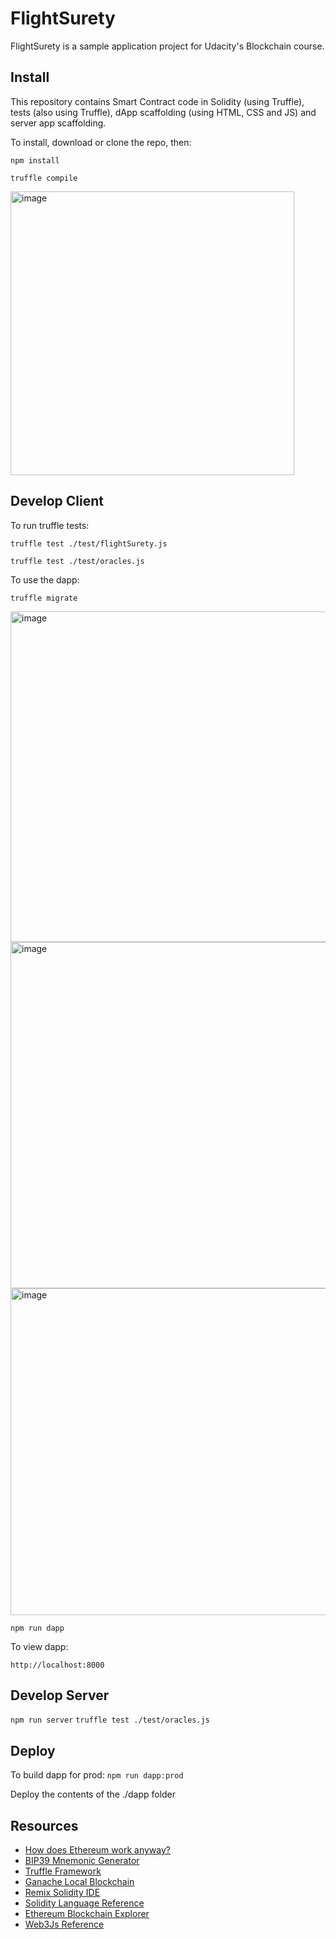 # FlightSurety

FlightSurety is a sample application project for Udacity's Blockchain course.

## Install

This repository contains Smart Contract code in Solidity (using Truffle), tests (also using Truffle), dApp scaffolding (using HTML, CSS and JS) and server app scaffolding.

To install, download or clone the repo, then:

`npm install`

`truffle compile`

<img width="454" alt="image" src="https://github.com/omi90/FlightSurety/assets/1911548/d114de4f-da6c-4e09-b9b1-acde97447e35">

## Develop Client

To run truffle tests:

`truffle test ./test/flightSurety.js`

`truffle test ./test/oracles.js`

To use the dapp:

`truffle migrate`

<img width="529" alt="image" src="https://github.com/omi90/FlightSurety/assets/1911548/afe236c0-4c8a-4ae3-80d2-13ae5fabaeda">
<img width="554" alt="image" src="https://github.com/omi90/FlightSurety/assets/1911548/b615f025-02bf-4089-81b2-b333ec270ff6">
<img width="523" alt="image" src="https://github.com/omi90/FlightSurety/assets/1911548/813ce6b1-107b-43ba-8868-9c9dc98bb584">

`npm run dapp`

To view dapp:

`http://localhost:8000`

## Develop Server

`npm run server`
`truffle test ./test/oracles.js`

## Deploy

To build dapp for prod:
`npm run dapp:prod`

Deploy the contents of the ./dapp folder


## Resources

* [How does Ethereum work anyway?](https://medium.com/@preethikasireddy/how-does-ethereum-work-anyway-22d1df506369)
* [BIP39 Mnemonic Generator](https://iancoleman.io/bip39/)
* [Truffle Framework](http://truffleframework.com/)
* [Ganache Local Blockchain](http://truffleframework.com/ganache/)
* [Remix Solidity IDE](https://remix.ethereum.org/)
* [Solidity Language Reference](http://solidity.readthedocs.io/en/v0.4.24/)
* [Ethereum Blockchain Explorer](https://etherscan.io/)
* [Web3Js Reference](https://github.com/ethereum/wiki/wiki/JavaScript-API)
